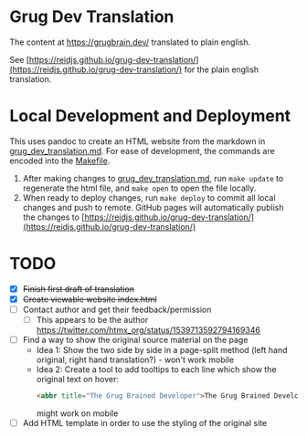 # Grug Dev Translation
The content at https://grugbrain.dev/ translated to plain english.

See [https://reidjs.github.io/grug-dev-translation/](https://reidjs.github.io/grug-dev-translation/) for the plain english translation.

# Local Development and Deployment
This uses pandoc to create an HTML website from the markdown in [grug_dev_translation.md](./grug_dev_translation.md). For ease of development, the commands are encoded into the [Makefile](./Makefile).
1. After making changes to [grug_dev_translation.md](./grug_dev_translation.md), run `make update` to regenerate the html file, and `make open` to open the file locally.
2. When ready to deploy changes, run `make deploy` to commit all local changes and push to remote. GitHub pages will automatically publish the changes to [https://reidjs.github.io/grug-dev-translation/](https://reidjs.github.io/grug-dev-translation/) 

# TODO
- [x] ~~Finish first draft of translation~~
- [x] ~~Create viewable website index.html~~
- [ ] Contact author and get their feedback/permission
  - [ ] This appears to be the author https://twitter.com/htmx_org/status/1539713592794169346
- [ ] Find a way to show the original source material on the page
  - Idea 1: Show the two side by side in a page-split method (left hand original, right hand translation?) - won't work mobile
  - Idea 2: Create a tool to add tooltips to each line which show the original text on hover:
    ```html
    <abbr title="The Grug Brained Developer">The Grug Brained Developer - English Translation</abbr>
    ```
    might work on mobile
- [ ] Add HTML template in order to use the styling of the original site
